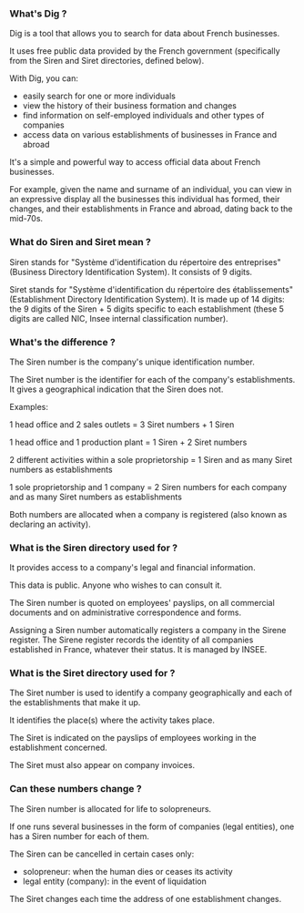 ### What's Dig ?

Dig is a tool that allows you to search for data about French businesses.

It uses free public data provided by the French government (specifically from the Siren and Siret directories, defined below).

With Dig, you can:

- easily search for one or more individuals
- view the history of their business formation and changes
- find information on self-employed individuals and other types of companies
- access data on various establishments of businesses in France and abroad

It's a simple and powerful way to access official data about French businesses.

For example, given the name and surname of an individual, you can view in an expressive display all the businesses this individual has formed, their changes, and their establishments in France and abroad, dating back to the mid-70s.

### What do Siren and Siret mean ?
Siren stands for "Système d'identification du répertoire des entreprises" (Business Directory Identification System). It consists of 9 digits.

Siret stands for "Système d'identification du répertoire des établissements" (Establishment Directory Identification System). It is made up of 14 digits: the 9 digits of the Siren + 5 digits specific to each establishment (these 5 digits are called NIC, Insee internal classification number).

### What's the difference ?
The Siren number is the company's unique identification number.

The Siret number is the identifier for each of the company's establishments. It gives a geographical indication that the Siren does not.

Examples:

1 head office and 2 sales outlets = 3 Siret numbers + 1 Siren

1 head office and 1 production plant = 1 Siren + 2 Siret numbers

2 different activities within a sole proprietorship = 1 Siren and as many Siret numbers as establishments

1 sole proprietorship and 1 company = 2 Siren numbers for each company and as many Siret numbers as establishments

Both numbers are allocated when a company is registered (also known as declaring an activity).

### What is the Siren directory used for ?
It provides access to a company's legal and financial information.

This data is public. Anyone who wishes to can consult it.

The Siren number is quoted on employees' payslips, on all commercial documents and on administrative correspondence and forms.

Assigning a Siren number automatically registers a company in the Sirene register. The Sirene register records the identity of all companies established in France, whatever their status. It is managed by INSEE.

### What is the Siret directory used for ?
The Siret number is used to identify a company geographically and each of the establishments that make it up.

It identifies the place(s) where the activity takes place.

The Siret is indicated on the payslips of employees working in the establishment concerned.

The Siret must also appear on company invoices.

### Can these numbers change ?
The Siren number is allocated for life to solopreneurs.

If one runs several businesses in the form of companies (legal entities), one has a Siren number for each of them.

The Siren can be cancelled in certain cases only:
- solopreneur: when the human dies or ceases its activity
- legal entity (company): in the event of liquidation

The Siret changes each time the address of one establishment changes.